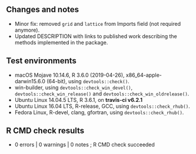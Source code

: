 ## Changes and notes
* Minor fix: removed `grid` and `lattice` from Imports field (not required anymore).
* Updated DESCRIPTION with links to published work describing the methods implemented in the package.

## Test environments
* macOS Mojave 10.14.6, R 3.6.0 (2019-04-26), x86_64-apple-darwin15.6.0 (64-bit), 
using `devtools::check()`.
* win-builder, using `devtools::check_win_devel()`, 
`devtools::check_win_release()` and `devtools::check_win_oldrelease()`.
* Ubuntu Linux 14.04.5 LTS, R 3.6.1, on **travis-ci v6.2.1**
* Ubuntu Linux 16.04 LTS, R-release, GCC, using `devtools::check_rhub()`.
* Fedora Linux, R-devel, clang, gfortran, using `devtools::check_rhub()`.

## R CMD check results  
* 0 errors | 0 warnings | 0 notes ; R CMD check succeeded
